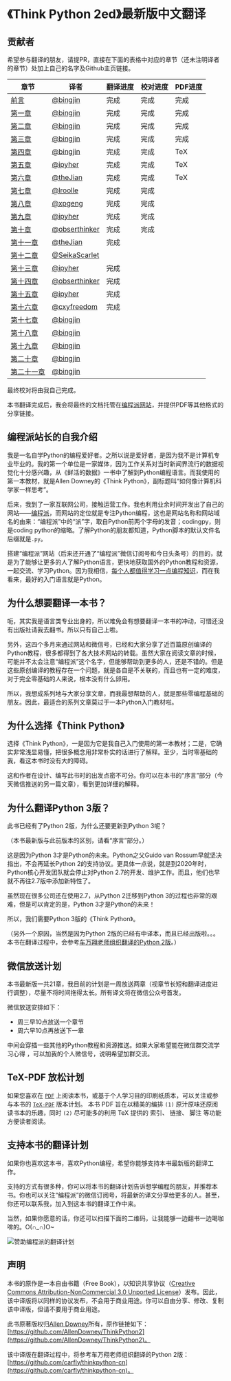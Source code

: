 # 《Think Python 2ed》最新版中文翻译

## 贡献者

希望参与翻译的朋友，请提PR，直接在下面的表格中对应的章节（还未注明译者的章节）处加上自己的名字及Github主页链接。

| 章节 | 译者 | 翻译进度 | 校对进度 | PDF进度 |
|------|------| ------ | -------- | ------ | 
| [前言](./source/00-preface.rst) | [@bingjin](https://github.com/bingjin) | 完成 | 完成 | 完成 |
| [第一章](./source/01-the-way-of-the-program.rst)     | [@bingjin](https://github.com/bingjin)  | 完成 | 完成 | 完成 |
| [第二章](./source/02-variables-expressions-and-statements.rst)     | [@bingjin](https://github.com/bingjin)  | 完成 | 完成 | 完成 |
| [第三章](./source/03-functions.rst)     | [@bingjin](https://github.com/bingjin)  | 完成 | 完成 | 完成 |
| [第四章](./source/04-case-study-interface-design.rst)     | [@bingjin](https://github.com/bingjin)  | 完成 | 完成 | TeX |
| [第五章](./source/05-conditionals-and-recursion.rst)     | [@ipyher](https://github.com/iphyer)    |完成 | 完成 | TeX |
| [第六章](./source/06-fruitful-functions.rst)     |   [@theJian](https://github.com/thejian)   | 完成 | 完成 | TeX |
| [第七章](./source/07-iteration.rst)     | [@lroolle](https://github.com/lroolle)    | 完成 | 完成 |  |
| [第八章](./source/08-strings.rst)     | [@xpgeng](https://github.com/xpgeng)    | 完成 | 完成 |  |
| [第九章](./source/09-case-study-word-play.rst)     | [@ipyher](https://github.com/iphyer)    | 完成 | 完成 |  |
| [第十章](./source/10-lists.rst)     | [@obserthinker](https://github.com/obserthinker)     |完成 | 完成 |  |
| [第十一章](./source/11-dictionaries.rst)     |   [@theJian](https://github.com/thejian)   | 完成 |  |  |
| [第十二章](./source/12-tuples.rst)     | [@SeikaScarlet](https://github.com/SeikaScarlet)     | |  |  |
| [第十三章 ](./source/13-case-study-data-structure-selection.rst)    |  [@ipyher](https://github.com/iphyer)  |  完成 |  |  |
| [第十四章](./source/14-files.rst)     |  [@obserthinker](https://github.com/obserthinker)    | 完成 |  |  |
| [第十五章](./source/15-classes-and-objects.rst)     |   [@ipyher](https://github.com/iphyer)    | 完成 |  |  |
| [第十六章](./source/16-classes-and-functions.rst)     | [@cxyfreedom](https://github.com/cxyfreedom)     | 完成 |  |  |
| [第十七章](./source/17-classes-and-methods.rst)     | [@bingjin](https://github.com/bingjin)      | |  |  |
| [第十八章](./source/18-inheritance.rst)     | [@bingjin](https://github.com/bingjin)     | |  |  |
| [第十九章](./source/19-the-goodies.rst)     | [@bingjin](https://github.com/bingjin)     | |  |  |
| [第二十章](./source/20-debugging.rst)     | [@bingjin](https://github.com/bingjin)     | |  |  |
| [第二十一章](./source/21-analysis-of-algorithms.rst)     | [@bingjin](https://github.com/bingjin)     | |  |  |

最终校对将由我自己完成。

本书翻译完成后，我会将最终的文档托管在[编程派网站](http://codingpy.com)，并提供PDF等其他格式的分享链接。

## 编程派站长的自我介绍

我是一名自学Python的编程爱好者。之所以说是爱好者，是因为我不是计算机专业毕业的。我的第一个单位是一家媒体，因为工作关系对当时新闻界流行的数据视觉化十分感兴趣，从《鲜活的数据》一书中了解到Python编程语言。而我使用的第一本教材，就是Allen Downey的《Think Python》，副标题叫“如何像计算机科学家一样思考”。

后来，我到了一家互联网公司，接触运营工作。我也利用业余时间开发出了自己的网站——[编程派](http://codingpy.com)，而网站的定位就是专注Python编程，这也是网站名称和网站域名的由来：“编程派”中的“派”字，取自Python前两个字母的发音；codingpy，则是coding python的缩略。了解Python的朋友都知道，Python脚本的默认文件名后缀就是`.py`。

搭建“编程派”网站（后来还开通了“编程派”微信订阅号和今日头条号）的目的，就是为了能够让更多的人了解Python语言，更快地获取国外的Python教程和资源，一起交流、学习Python。因为我相信，[每个人都值得学习一点编程知识](http://codingpy.com/article/10-reasons-all-us-normal-people-should-learn-code/)，而在我看来，最好的入门语言就是Python。

## 为什么想要翻译一本书？

呃，其实我是语言类专业出身的，所以难免会有想要翻译一本书的冲动，可惜还没有出版社请我去翻书。所以只有自己上啦。

另外，这四个多月来通过网站和微信号，已经和大家分享了近百篇原创编译的Python教程，很多都得到了各大技术网站的转载。虽然大家在阅读文章的时候，可能并不太会注意“编程派”这个名字，但能够帮助到更多的人，还是不错的。但是这些原创编译的教程存在一个问题，就是各自是不关联的，而且也有一定的难度，对于完全零基础的人来说，根本没有什么卵用。

所以，我想成系列地与大家分享文章，而我最想帮助的人，就是那些零编程基础的朋友。因此，最适合的系列文章莫过于一本Python入门教材啦。

## 为什么选择《Think Python》

选择《Think Python》，一是因为它是我自己入门使用的第一本教材；二是，它确实非常浅显易懂，把很多概念用非常朴实的话进行了解释。至少，当时零基础的我，看这本书时没有大的障碍。

这和作者在设计、编写此书时的出发点密不可分。你可以在本书的“序言”部分（今天微信推送的另一篇文章），看到更加详细的解释。

## 为什么翻译Python 3版？

此书已经有了Python 2版，为什么还要更新到Python 3呢？

（本书最新版与此前版本的区别，请看“序言”部分。）

这是因为Python 3才是Python的未来。Python之父Guido van Rossum早就坚决指出，不会再延长Python 2的支持协议。更具体一点说，就是到2020年时，Python核心开发团队就会停止对Python 2.7的开发、维护工作。而且，他们也早就不再往2.7版中添加新特性了。

虽然现在很多公司还在使用2.7，从Python 2迁移到Python 3的过程也非常的艰难，但是可以肯定的是，Python 3才是Python的未来！

所以，我们需要Python 3版的《Think Python》。

（另外一个原因，当然是因为Python 2版的已经有中译本，而且已经出版啦。。。本书在翻译过程中，会参考[车万翔老师组织翻译的Python 2版](https://github.com/carfly/thinkpython-cn)。）

## 微信放送计划

本书最新版一共21章，我目前的计划是一周放送两章（视章节长短和翻译进度进行调整），尽量不将时间拖得太长。所有译文将在微信公众号首发。

微信放送安排如下：

- 周三早10点放送一个章节
- 周六早10点再放送下一章

中间会穿插一些其他的Python教程和资源推送。如果大家希望能在微信群交流学习心得 ，可以加我的个人微信号，说明希望加群交流。

## TeX-PDF 放松计划

如果您喜欢在 [```PDF```](https://github.com/bingjin/ThinkPython2-CN/blob/master/book/book_cn.pdf) 上阅读本书，或基于个人学习目的印刷纸质本，可以关注或参与本书的 [```TeX-PDF```](https://github.com/bingjin/ThinkPython2-CN/tree/master/book) 版本计划。  本书 PDF 旨在以精美的编排 ```(1)``` 原汁原味还原阅读书本的乐趣，同时 ```(2)``` 尽可能多的利用 TeX 提供的 索引、 链接、 脚注 等功能 方便读者阅读。 

## 支持本书的翻译计划

如果你也喜欢这本书，喜欢Python编程，希望你能够支持本书最新版的翻译工作。

支持的方式有很多种，你可以将本书的翻译计划告诉想学编程的朋友，并推荐本书。你也可以关注“编程派”的微信订阅号，将最新的译文分享给更多的人。甚至，你还可以联系我，加入到这本书的翻译工作中来。

当然，如果你愿意的话，你还可以扫描下面的二维码，让我能够一边翻书一边喝咖啡的。O(∩_∩)O~

![赞助编程派的翻译计划](http://ww1.sinaimg.cn/mw690/006faQNTgw1f1g1gf903aj308w0ai74q.jpg)

## 声明

本书的原作是一本自由书籍（Free Book），以知识共享协议（[Creative Commons Attribution-NonCommercial 3.0 Unported License](https://creativecommons.org/licenses/by-nc/3.0/us/)）发布。因此，该中译版将以同样的协议发布，不会用于商业用途。你可以自由分享、修改、复制该中译版，但请不要用于商业用途。

此书原著版权归[Allen Downey](http://greenteapress.com/wp/think-python-2e/)所有，原作链接如下：[https://github.com/AllenDowney/ThinkPython2](https://github.com/AllenDowney/ThinkPython2)。

该中译版在翻译过程中，将参考车万翔老师组织翻译的Python 2版：[https://github.com/carfly/thinkpython-cn](https://github.com/carfly/thinkpython-cn)。
